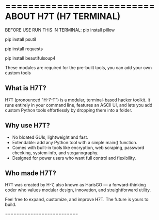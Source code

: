 ==========================
 ABOUT H7T (H7 TERMINAL)
==========================

BEFORE USE RUN THIS IN TERMINAL:
pip install pillow

pip install psutil

pip install requests

pip install beautifulsoup4

These modules are required for the pre-built tools, you can add your own custom tools


What is H7T?
-------------
H7T (pronounced "H-7-T") is a modular, terminal-based hacker toolkit.
It runs entirely in your command line, features an ASCII UI, and
lets you add custom Python tools effortlessly by dropping them into a folder.

Why use H7T?
-------------
- No bloated GUIs, lightweight and fast.
- Extendable: add any Python tool with a simple main() function.
- Comes with built-in tools like encryption, web scraping, password checking,
  system info, and steganography.
- Designed for power users who want full control and flexibility.

Who made H7T?
--------------
H7T was created by H-7, also known as HarisGO — a forward-thinking coder
who values modular design, innovation, and straightforward utility.

Feel free to expand, customize, and improve H7T.
The future is yours to build.

==========================
